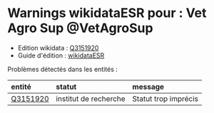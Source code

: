 Warnings wikidataESR pour : Vet Agro Sup @VetAgroSup
================

- Edition wikidata : [Q3151920](https://www.wikidata.org/wiki/Q3151920)
- Guide d'édition : [wikidataESR](https://github.com/cpesr/wikidataESR/)



Problèmes détectés dans les entités :

|entité                                             |statut                |message              |
|:--------------------------------------------------|:---------------------|:--------------------|
|[Q3151920](https://www.wikidata.org/wiki/Q3151920) |institut de recherche |Statut trop imprécis |
